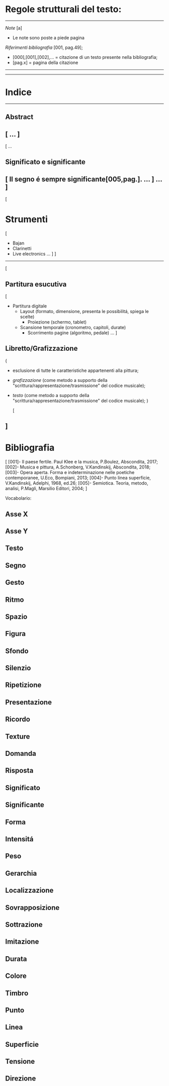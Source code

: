 # Regole strutturali del testo:
--------------
*Note* [a]

- Le note sono poste a piede pagina

*Riferimenti bibliografia* [001, pag.49];

  - [000],[001],[002],... = citazione di un testo presente nella bibliografia;
  - [pag.x] = pagina della citazione


--------------
--------------
# Indice
--------------
## Abstract
[
...
]
--------------
[
...
## Significato e significante
  [
  Il segno é sempre significante[005,pag.].
  ...
  ]
...
]
--------------
[
# Strumenti
  [
  - Bajan
  - Clarinetti
  - Live electronics
...
  ]
]
--------------
[
## Partitura esucutiva
  [
  - Partitura digitale
    - Layout (formato, dimensione, presenta le possibilitá, spiega le scelte)
      - Proiezione (schermo, tablet)
    - Scansione temporale (cronometro, capitoli, durate)
        - Scorrimento pagine (algoritmo, pedale)
    ...
  ]

## Libretto/Grafizzazione

(
- esclusione di tutte le caratteristiche appartenenti alla pittura;
- *grafizzazione* (come metodo a supporto della "scrittura/rappresentazione/trasmissione" del codice musicale);
- *testo* (come metodo a supporto della "scrittura/rappresentazione/trasmissione" del codice musicale);
)

  [

]
--------------
# Bibliografia
[
[001]- Il paese fertile. Paul Klee e la musica, P.Boulez, Abscondita, 2017;
[002]- Musica e pittura, A.Schonberg, V.Kandinskij, Abscondita, 2018;
[003]- Opera aperta. Forma e indeterminazione nelle poetiche contemporanee, U.Eco, Bompiani, 2013;
[004]- Punto linea superficie, V.Kandinskij, Adelphi, 1968, ed.26;
[005]- Semiotica. Teoria, metodo, analisi, P.Magli, Marsilio Editori, 2004;
]


Vocabolario:

## Asse X
## Asse Y
## Testo
## Segno
## Gesto
## Ritmo
## Spazio
## Figura
## Sfondo
## Silenzio
## Ripetizione
## Presentazione
## Ricordo
## Texture
## Domanda
## Risposta
## Significato
## Significante
## Forma
## Intensitá
## Peso
## Gerarchia
## Localizzazione
## Sovrapposizione
## Sottrazione
## Imitazione
## Durata
## Colore
## Timbro
## Punto
## Linea
## Superficie
## Tensione
## Direzione
